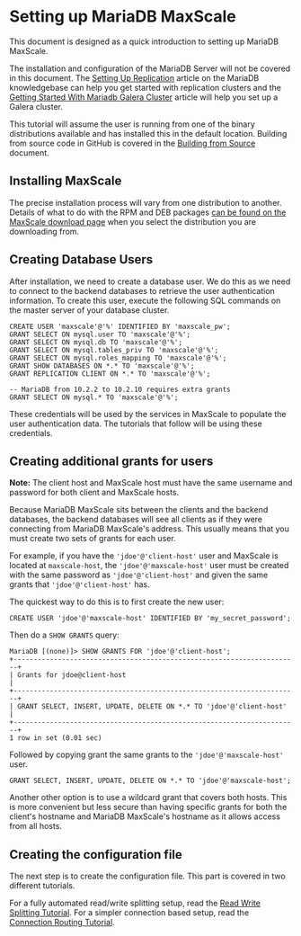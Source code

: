 # Setting up MariaDB MaxScale

This document is designed as a quick introduction to setting up MariaDB MaxScale.

The installation and configuration of the MariaDB Server will not be covered in
this document. The [Setting Up Replication](https://mariadb.com/kb/en/mariadb/setting-up-replication/)
article on the MariaDB knowledgebase can help you get started with replication clusters
and the
[Getting Started With Mariadb Galera Cluster](https://mariadb.com/kb/en/mariadb/getting-started-with-mariadb-galera-cluster/)
article will help you set up a Galera cluster.

This tutorial will assume the user is running from one of the binary distributions
available and has installed this in the default location.
Building from source code in GitHub is covered in the
[Building from Source](../Getting-Started/Building-MaxScale-from-Source-Code.md) document.

## Installing MaxScale

The precise installation process will vary from one distribution to another.
Details of what to do with the RPM and DEB packages
[can be found on the MaxScale download page](https://mariadb.com/downloads/mariadb-tx/maxscale)
when you select the distribution you are downloading from.

## Creating Database Users

After installation, we need to create a database user. We do this as we need to
connect to the backend databases to retrieve the user authentication
information. To create this user, execute the following SQL commands on
the master server of your database cluster.

```
CREATE USER 'maxscale'@'%' IDENTIFIED BY 'maxscale_pw';
GRANT SELECT ON mysql.user TO 'maxscale'@'%';
GRANT SELECT ON mysql.db TO 'maxscale'@'%';
GRANT SELECT ON mysql.tables_priv TO 'maxscale'@'%';
GRANT SELECT ON mysql.roles_mapping TO 'maxscale'@'%';
GRANT SHOW DATABASES ON *.* TO 'maxscale'@'%';
GRANT REPLICATION CLIENT ON *.* TO 'maxscale'@'%';

-- MariaDB from 10.2.2 to 10.2.10 requires extra grants
GRANT SELECT ON mysql.* TO 'maxscale'@'%';
```

These credentials will be used by the services in MaxScale to populate the user
authentication data. The tutorials that follow will be using these credentials.

## Creating additional grants for users

**Note:** The client host and MaxScale host must have the same username and
  password for both client and MaxScale hosts.

Because MariaDB MaxScale sits between the clients and the backend databases, the
backend databases will see all clients as if they were connecting from MariaDB
MaxScale's address. This usually means that you must create two sets of grants
for each user.

For example, if you have the `'jdoe'@'client-host'` user and MaxScale is located
at `maxscale-host`, the `'jdoe'@'maxscale-host'` user must be created with the
same password as `'jdoe'@'client-host'` and given the same grants that
`'jdoe'@'client-host'` has.

The quickest way to do this is to first create the new user:

```
CREATE USER 'jdoe'@'maxscale-host' IDENTIFIED BY 'my_secret_password';
```

Then do a `SHOW GRANTS` query:

```
MariaDB [(none)]> SHOW GRANTS FOR 'jdoe'@'client-host';
+-----------------------------------------------------------------------+
| Grants for jdoe@client-host                                           |
+-----------------------------------------------------------------------+
| GRANT SELECT, INSERT, UPDATE, DELETE ON *.* TO 'jdoe'@'client-host'   |
+-----------------------------------------------------------------------+
1 row in set (0.01 sec)
```

Followed by copying grant the same grants to the `'jdoe'@'maxscale-host'` user.

```
GRANT SELECT, INSERT, UPDATE, DELETE ON *.* TO 'jdoe'@'maxscale-host';
```

Another other option is to use a wildcard grant that covers both hosts.  This is
more convenient but less secure than having specific grants for both the
client's hostname and MariaDB MaxScale's hostname as it allows access from all
hosts.

## Creating the configuration file

The next step is to create the configuration file. This part is covered in two
different tutorials.

For a fully automated read/write splitting setup, read the
[Read Write Splitting Tutorial](Read-Write-Splitting-Tutorial.md).
For a simpler connection based setup, read the
[Connection Routing Tutorial](Connection-Routing-Tutorial.md).
